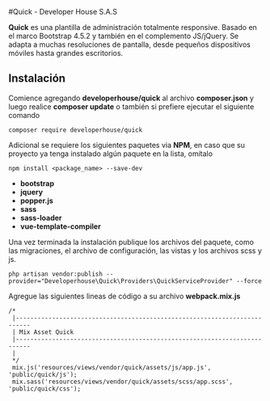 #Quick - Developer House S.A.S

**Quick** es una plantilla de administración totalmente responsive. Basado en el marco Bootstrap 4.5.2 y también en el complemento JS/jQuery. Se adapta a muchas resoluciones de pantalla, desde pequeños dispositivos móviles hasta grandes escritorios.
                
## Instalación
Comience agregando **developerhouse/quick** al archivo **composer.json** y luego realice **composer update** o también si prefiere ejecutar el siguiente comando 

``` 
composer require developerhouse/quick
```

Adicional se requiere los siguientes paquetes via **NPM**, en caso que su proyecto ya tenga instalado algún paquete en la lista, omítalo

``` 
npm install <package_name> --save-dev
```
* __bootstrap__
* __jquery__
* __popper.js__
* __sass__
* __sass-loader__
* __vue-template-compiler__

Una vez terminada la instalación publique los archivos del paquete, como las migraciones, el archivo de configuración, las vistas y los archivos scss y js.
``` 
php artisan vendor:publish --provider="Developerhouse\Quick\Providers\QuickServiceProvider" --force
```

Agregue las siguientes lineas de código a su archivo **webpack.mix.js** 
``` 
/*
 |--------------------------------------------------------------------------
 | Mix Asset Quick
 |--------------------------------------------------------------------------
 |
 */
 mix.js('resources/views/vendor/quick/assets/js/app.js', 'public/quick/js');
 mix.sass('resources/views/vendor/quick/assets/scss/app.scss', 'public/quick/css');
```